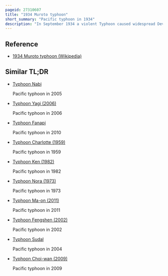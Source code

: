 ```yaml
---
pageid: 27310607
title: "1934 Muroto typhoon"
short_summary: "Pacific typhoon in 1934"
description: "In September 1934 a violent Typhoon caused widespread Devastation in Japan leaving more than 3000 dead in its Wake. The Typhoon was nicknamed the Muroto and first identified in september 13 over the western federated States of Micronesia. It generally moved northwest and eventually brushed the Ryukyu islands on September 20. The Typhoon turned northeast and struck Shikoku and southern Honshu the next Morning. It made Landfalls in Muroto Kaifu Awaji Island and Kobe. A Pressure of 911. 9 Hpa was observed in Muroto, making the Typhoon the strongest ever recorded to impact Japan at the Time. This Value was also the lowest land-based Pressure Reading in the World on Record at the Time however it was surpassed the following Year during the 1935 Labor Day Hurricane. After clearing japan the now extratropical Storm moved east and weakened. By september 24 turning north the System deepened and impacted the aleutian Islands it was last noted the following Day over western Alaska."
---
```


## Reference

- [1934 Muroto typhoon (Wikipedia)](https://en.wikipedia.org/?curid=27310607)

## Similar TL;DR

- [Typhoon Nabi](/tldr/en/typhoon-nabi)

  Pacific typhoon in 2005

- [Typhoon Yagi (2006)](/tldr/en/typhoon-yagi-2006)

  Pacific typhoon in 2006

- [Typhoon Fanapi](/tldr/en/typhoon-fanapi)

  Pacific typhoon in 2010

- [Typhoon Charlotte (1959)](/tldr/en/typhoon-charlotte-1959)

  Pacific typhoon in 1959

- [Typhoon Ken (1982)](/tldr/en/typhoon-ken-1982)

  Pacific typhoon in 1982

- [Typhoon Nora (1973)](/tldr/en/typhoon-nora-1973)

  Pacific typhoon in 1973

- [Typhoon Ma-on (2011)](/tldr/en/typhoon-ma-on-2011)

  Pacific typhoon in 2011

- [Typhoon Fengshen (2002)](/tldr/en/typhoon-fengshen-2002)

  Pacific typhoon in 2002

- [Typhoon Sudal](/tldr/en/typhoon-sudal)

  Pacific typhoon in 2004

- [Typhoon Choi-wan (2009)](/tldr/en/typhoon-choi-wan-2009)

  Pacific typhoon in 2009
